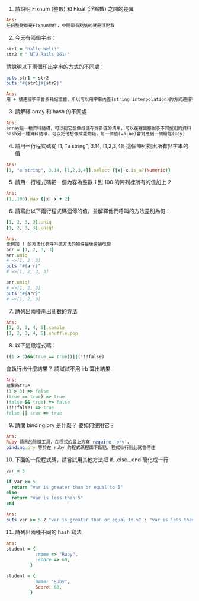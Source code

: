 1. 請說明 Fixnum (整數) 和 Float (浮點數) 之間的差異
  ```ruby
  Ans:
  任何整數都是Fixnum物件，中間帶有點號的就是浮點數
  ```

2. 今天有兩個字串：
  ```ruby 
  str1 = "Hallo Welt!" 
  str2 = " NTU Rails 261!"
  ```
請說明以下兩個印出字串的方式的不同處：
  ```ruby
  puts str1 + str2
  puts "#{str1}#{str2}"
  ```
  ```ruby
  Ans:
  用 + 號連接字串會多耗記憶體，所以可以用字串內差(string interpolation)的方式連接字串
  ```

3. 請解釋 array 和 hash 的不同處
  ```ruby
  Ans:
  array是一種資料結構，可以把它想像成儲存許多值的清單，可以在裡面塞很多不同型別的資料
  hash另一種資料結構，可以把他想像成置物箱，每一個值(value)會對應到一個鑰匙(key)
  ```

4. 請用一行程式碼從 [1, "a string", 3.14, [1,2,3,4]] 這個陣列找出所有非字串的值
  ```ruby
  Ans:
  [1, "a string", 3.14, [1,2,3,4]].select {|x| x.is_a?(Numeric)}
  ```

5. 請用一行程式碼把一個內容為整數 1 到 100 的陣列裡所有的值加上 2
  ```ruby
  Ans:
  (1..100).map {|x| x + 2}
  ```

6. 請寫出以下兩行程式碼迴傳的值，並解釋他們呼叫的方法差別為何：

  ```ruby
  [1, 2, 3, 3].uniq
  [1, 2, 3, 3].uniq!
  ```
  ```ruby
  Ans:
  任何加 ! 的方法代表呼叫該方法的物件最後會被改變
  arr = [1, 2, 3, 3]
  arr.uniq
  # =>[1, 2, 3]
  puts "#{arr}"
  # =>[1, 2, 3, 3]
  
  arr.uniq!
  # =>[1, 2, 3]
  puts "#{arr}"
  # =>[1, 2, 3]
  ```

7. 請列出兩種產出亂數的方法
  ```ruby
  Ans:
  [1, 2, 3, 4, 5].sample
  [1, 2, 3, 4, 5].shuffle.pop
  ```

8. 以下這段程式碼：
  ```ruby
  ((1 > 3)&&(true == true))||(!!!false)
  ```
會執行出什麼結果？ 請試試不用 irb 算出結果
  ```ruby
  Ans:
  結果為true
  (1 > 3) => false
  (true == true) => true
  (false && true) => false
  (!!!false) => true
  false || true => true
  ```

9. 請問 binding.pry 是什麼？ 要如何使用它？
  ```ruby
  Ans:
  Ruby 語言的除錯工具，在程式的最上方寫 require 'pry'，
  binding.pry 等於在 ruby 的程式碼裡面下斷點，程式執行到此就會停住
  ```

10. 下面的一段程式碼，請嘗試用其他方法把 if...else...end 簡化成一行
  ```ruby
  var = 5

  if var >= 5
    return "var is greater than or equal to 5"
  else
    return "var is less than 5"
  end
  ```  
  ```ruby
  Ans:
  puts var >= 5 ? "var is greater than or equal to 5" : "var is less than 5"
  ```

11. 請列出兩種不同的 hash 寫法
  ```ruby
  Ans:
  student = { 
             :name => "Ruby", 
             :score => 60,
           }
  
  student = { 
             name: "Ruby", 
             Score: 60,
           }  
  ```